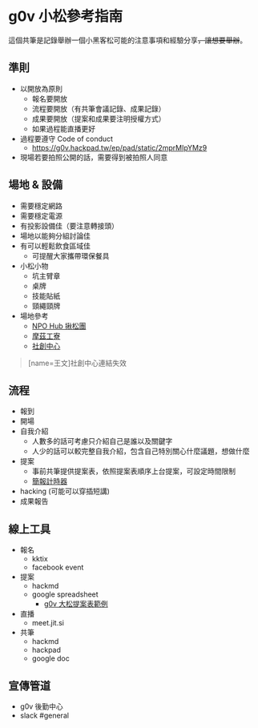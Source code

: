 g0v 小松參考指南
==============

這個共筆是記錄舉辦一個小黑客松可能的注意事項和經驗分享~~，讓想要舉辦~~。

準則
---
* 以開放為原則
    * 報名要開放
    * 流程要開放（有共筆會議記錄、成果記錄）
    * 成果要開放（提案和成果要注明授權方式）
    * 如果過程能直播更好
* 過程要遵守 Code of conduct
    * https://g0v.hackpad.tw/ep/pad/static/2mprMIpYMz9
* 現場若要拍照公開的話，需要得到被拍照人同意

場地 & 設備
----------
* 需要穩定網路
* 需要穩定電源
* 有投影設備佳（要注意轉接頭）
* 場地以能夠分組討論佳
* 有可以輕鬆飲食區域佳
    * 可提醒大家攜帶環保餐具
* 小松小物
    * 坑主臂章
    * 桌牌
    * 技能貼紙
    * 頸繩頸牌
* 場地參考
    * [NPO Hub 揪松團](https://g0v.hackmd.io/BNHyH7ESSxSlu12BV2U9TQ?both)
    * [摩茲工寮](https://moztw.org/space/)
    * [社創中心](http://host02.iiiedu.org.tw/socialinnovationlab/rent/) 
> [name=王文]社創中心連結失效

流程
----
* 報到
* 開場
* 自我介紹
    * 人數多的話可考慮只介紹自己是誰以及關鍵字
    * 人少的話可以較完整自我介紹，包含自己特別關心什麼議題，想做什麼
* 提案
    * 事前共筆提供提案表，依照提案表順序上台提案，可設定時間限制
    * [簡報計時器](http://zbryikt.github.io/quick-timer/)
* hacking (可能可以穿插短講)
* 成果報告

線上工具
-------
* 報名
    * kktix
    * facebook event
* 提案
    * hackmd
    * google spreadsheet
        * [g0v 大松提案表範例](https://docs.google.com/spreadsheets/d/1BpBNsxvyEYb1cDddUlU3m6ciXddeM0nWoYWJXr2OV5Y/edit#gid=1)
* 直播
    * meet.jit.si
* 共筆
    * hackmd
    * hackpad
    * google doc

宣傳管道
-------
* g0v 後勤中心
* slack #general